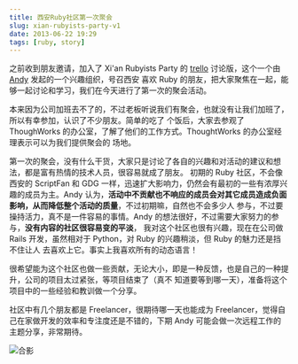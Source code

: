 ```yaml
---
title: 西安Ruby社区第一次聚会 
slug: xian-rubyists-party-v1
date: 2013-06-22 19:29
tags: [ruby, story]
---
```


之前收到朋友邀请，加入了 Xi'an Rubyists Party 的 [trello] 讨论版，这个一个由 [Andy] 发起的一个兴趣组织，号召西安
喜欢 Ruby 的朋友，把大家聚焦在一起，能够一起讨论和学习，我们在今天进行了第一次的聚会活动。

本来因为公司加班去不了的，不过老板听说我们有聚会，也就没有让我们加班了，所以有幸参加，认识了不少朋友。简单的吃了
个饭后，大家去参观了 ThoughWorks 的办公室，了解了他们的工作方式。ThoughtWorks 的办公室经理表示可以为我们提供聚会的
场地。

第一次的聚会，没有什么干货，大家只是讨论了各自的兴趣和对活动的建议和想法，都是富有热情的技术人员，很容易就成了朋友。
初期的 Ruby 社区，不会像西安的 ScriptFan 和 GDG 一样，迅速扩大影响力，仍然会有最初的一些有浓厚兴趣的成员为主。Andy 
认为，**活动中不贡献也不响应的成员会对其它成员造成负面影响，从而降低整个活动的质量**，不过初期嘛，自然也不会多少人
参与，不过要操持活力，真不是一件容易的事情。Andy 的想法很好，不过需要大家努力的参与，**没有内容的社区很容易变的平淡**，
我对这个社区也很有兴趣，现在在公司做 Rails 开发，虽然相对于 Python，对 Ruby 的兴趣稍淡，但 Ruby 的魅力还是挡不住让人
去喜欢上它。事实上我喜欢所有的动态语言！

很希望能为这个社区也做一些贡献，无论大小，即是一种反馈，也是自己的一种提升，公司的项目太过紧张，等项目结束了（真不
知道要等到哪一天），准备将这个项目中的一些经验和教训做一个分享。

社区中有几个朋友都是 Freelancer，很期待哪一天也能成为 Freelancer，觉得自己在家做开发的效率和专注度还是不错的，下期 
Andy 可能会做一次远程工作的主题分享，非常期待。

![合影](http://pic.yupoo.com/greatghoul_v/CXjfiXnB/FkmCU.jpg)

[trello]: https://trello.com/
[Andy]: http://weibo.com/yorzi
